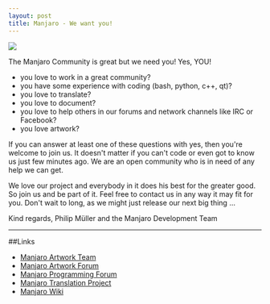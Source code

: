 ```yaml
---
layout: post
title: Manjaro - We want you!
---
```


<img src="https://manjaro.github.io/images/we_want_you.jpg">

The Manjaro Community is great but we need you! Yes, YOU!

* you love to work in a great community?
* you have some experience with coding (bash, python, c++, qt)?
* you love to translate?
* you love to document?
* you love to help others in our forums and network channels like IRC or Facebook?
* you love artwork?

If you can answer at least one of these questions with yes, then you're welcome to join us. It doesn't matter if you can't code or even got to know us just few minutes ago. We are an open community who is in need of any help we can get.

We love our project and everybody in it does his best for the greater good. So join us and be part of it. Feel free to contact us in any way it may fit for you. Don't wait to long, as we might just release our next big thing ...

Kind regards,
Philip Müller and the Manjaro Development Team

----

##Links

* [Manjaro Artwork Team](https://github.com/orgs/manjaro/teams/artwork)
* [Manjaro Artwork Forum](https://forum.manjaro.org/index.php?board=12.0)
* [Manjaro Programming Forum](https://forum.manjaro.org/index.php?board=10.0)
* [Manjaro Translation Project](https://www.transifex.com/organization/manjarolinux)
* [Manjaro Wiki](https://wiki.manjaro.org)
